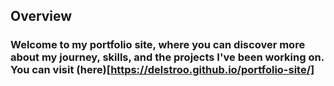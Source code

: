 ## Overview
### Welcome to my portfolio site, where you can discover more about my journey, skills, and the projects I've been working on. You can visit (here)[https://delstroo.github.io/portfolio-site/]
